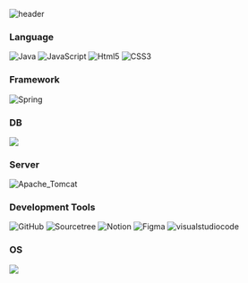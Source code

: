 ![header](https://capsule-render.vercel.app/api?type=waving&color=0:ed9d0b,100:f94001&height=200&section=header&text=SuMin%20Lee&fontSize=32&animation=fadeIn&fontAlignY=36&fontColor=ffffff)

### Language

<img alt="Java" src="https://img.shields.io/badge/Java-%23ED8B00.svg?style=for-the-badge&logo=Java&logoColor=white"/> <img alt="JavaScript" src="https://img.shields.io/badge/javascript-%23323330.svg?style=for-the-badge&logo=javascript&logoColor=%23F7DF1E"/> <img alt="Html5" src="https://img.shields.io/badge/HTML5-E34F26?style=for-the-badge&logo=HTML5&logoColor=white"/> <img alt="CSS3" src="https://img.shields.io/badge/CSS3-1572B6?style=for-the-badge&logo=css3&logoColor=white" />

### Framework

<img alt="Spring" src="https://img.shields.io/badge/spring-%236DB33F.svg?style=for-the-badge&logo=spring&logoColor=white"/>

### DB

<img src="https://img.shields.io/badge/oracle-F80000?style=for-the-badge&logo=oracle&logoColor=white">


### Server

<img alt="Apache_Tomcat" src="https://img.shields.io/badge/apache tomcat-F8DC75?style=for-the-badge&logo=apachetomcat&logoColor=white">

### Development Tools 
<img alt="GitHub" src="https://img.shields.io/badge/GitHub-100000?style=for-the-badge&logo=github&logoColor=white"/> <img alt="Sourcetree" src="https://img.shields.io/badge/Sourcetree-0052CC?style=for-the-badge&logo=Sourcetree&logoColor=white"/> 
<img alt="Notion" src="https://img.shields.io/badge/Notion-000000?style=for-the-badge&logo=Notion&logoColor=white"/> <img alt="Figma" src="https://img.shields.io/badge/Figma-F24E1E?style=for-the-badge&logo=Figma&logoColor=white"/> <img alt="visualstudiocode" src="https://img.shields.io/badge/visualstudiocode-#007ACC?style=for-the-badge&logo=visualstudiocode&logoColor=white"/> 


### OS

<img src="https://img.shields.io/badge/Windows-0078D6?style=for-the-badge&logo=windows&logoColor=white"/>
<!--
[![Top Langs](https://github-readme-stats.vercel.app/api/top-langs/?username=You-Seongjin&layout=compact)](https://github.com/anuraghazra/github-readme-stats)
-->

